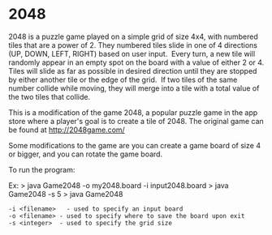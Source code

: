 # 2048

2048 is a puzzle game played on a simple grid of size 4x4, with numbered tiles that are a power of 2. They numbered tiles slide in one of 4 directions (UP, DOWN, LEFT, RIGHT) based on user input.  Every turn, a new tile will randomly appear in an empty spot on the board with a value of either 2 or 4. Tiles will slide as far as possible in desired direction until they are stopped by either another tile or the edge of the grid.  If two tiles of the same number collide while moving, they will merge into a tile with a total value of the two tiles that collide.

This is a modification of the game 2048, a popular puzzle game in the app store
where a player's goal is to create a tile of 2048. The original game can be
found at http://2048game.com/ 

Some modifications to the game are you can create a game board of size 4 or
bigger, and you can rotate the game board. 




To run the program:

Ex: > java Game2048 -o my2048.board -i input2048.board
    > java Game2048 -s 5
    > java Game2048

    -i <filename>   - used to specify an input board
    -o <filename> - used to specify where to save the board upon exit
    -s <integer>  - used to specify the grid size
